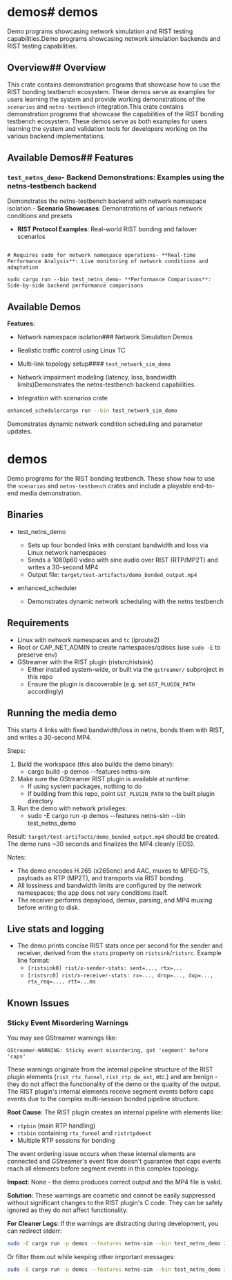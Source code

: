 # demos# demos



Demo programs showcasing network simulation and RIST testing capabilities.Demo programs showcasing network simulation backends and RIST testing capabilities.



## Overview## Overview



This crate contains demonstration programs that showcase how to use the RIST bonding testbench ecosystem. These demos serve as examples for users learning the system and provide working demonstrations of the `scenarios` and `netns-testbench` integration.This crate contains demonstration programs that showcase the capabilities of the RIST bonding testbench ecosystem. These demos serve as both examples for users learning the system and validation tools for developers working on the various backend implementations.



## Available Demos## Features



### `test_netns_demo`- **Backend Demonstrations**: Examples using the netns-testbench backend

Demonstrates the netns-testbench backend with network namespace isolation.- **Scenario Showcases**: Demonstrations of various network conditions and presets

- **RIST Protocol Examples**: Real-world RIST bonding and failover scenarios

```bash- **Network Scenario Simulation**: Pre-configured scenarios for common RIST use cases

# Requires sudo for network namespace operations- **Real-time Performance Analysis**: Live monitoring of network conditions and adaptation

sudo cargo run --bin test_netns_demo- **Performance Comparisons**: Side-by-side backend performance comparisons

```

## Available Demos

**Features:**

- Network namespace isolation### Network Simulation Demos

- Realistic traffic control using Linux TC

- Multi-link topology setup#### `test_network_sim_demo`

- Network impairment modeling (latency, loss, bandwidth limits)Demonstrates the netns-testbench backend capabilities.

- Integration with scenarios crate



```bash
enhanced_schedulercargo run --bin test_network_sim_demo
```
Demonstrates dynamic network condition scheduling and parameter updates.
# demos

Demo programs for the RIST bonding testbench. These show how to use the `scenarios` and `netns-testbench` crates and include a playable end-to-end media demonstration.

## Binaries

- test_netns_demo
  - Sets up four bonded links with constant bandwidth and loss via Linux network namespaces
  - Sends a 1080p60 video with sine audio over RIST (RTP/MP2T) and writes a 30-second MP4
  - Output file: `target/test-artifacts/demo_bonded_output.mp4`

- enhanced_scheduler
  - Demonstrates dynamic network scheduling with the netns testbench

## Requirements

- Linux with network namespaces and `tc` (iproute2)
- Root or CAP_NET_ADMIN to create namespaces/qdiscs (use `sudo -E` to preserve env)
- GStreamer with the RIST plugin (ristsrc/ristsink)
  - Either installed system-wide, or built via the `gstreamer/` subproject in this repo
  - Ensure the plugin is discoverable (e.g. set `GST_PLUGIN_PATH` accordingly)

## Running the media demo

This starts 4 links with fixed bandwidth/loss in netns, bonds them with RIST, and writes a 30-second MP4.

Steps:
1) Build the workspace (this also builds the demo binary):
   - cargo build -p demos --features netns-sim
2) Make sure the GStreamer RIST plugin is available at runtime:
   - If using system packages, nothing to do
   - If building from this repo, point `GST_PLUGIN_PATH` to the built plugin directory
3) Run the demo with network privileges:
   - sudo -E cargo run -p demos --features netns-sim --bin test_netns_demo

Result: `target/test-artifacts/demo_bonded_output.mp4` should be created. The demo runs ~30 seconds and finalizes the MP4 cleanly (EOS).

Notes:
- The demo encodes H.265 (x265enc) and AAC, muxes to MPEG-TS, payloads as RTP (MP2T), and transports via RIST bonding.
- All lossiness and bandwidth limits are configured by the network namespaces; the app does not vary conditions itself.
- The receiver performs depayload, demux, parsing, and MP4 muxing before writing to disk.

## Live stats and logging

- The demo prints concise RIST stats once per second for the sender and receiver, derived from the `stats` property on `ristsink`/`ristsrc`. Example line format:
  - `[ristsink0] rist/x-sender-stats: sent=..., rtx=...`
  - `[ristsrc0] rist/x-receiver-stats: rx=..., drop=..., dup=..., rtx_req=..., rtt=...ms`

## Known Issues

### Sticky Event Misordering Warnings

You may see GStreamer warnings like:
```
GStreamer-WARNING: Sticky event misordering, got 'segment' before 'caps'
```

These warnings originate from the internal pipeline structure of the RIST plugin elements (`rist_rtx_funnel`, `rist_rtp_de_ext`, etc.) and are benign - they do not affect the functionality of the demo or the quality of the output. The RIST plugin's internal elements receive segment events before caps events due to the complex multi-session bonded pipeline structure.

**Root Cause**: The RIST plugin creates an internal pipeline with elements like:
- `rtpbin` (main RTP handling)  
- `rtxbin` containing `rtx_funnel` and `ristrtpdeext`
- Multiple RTP sessions for bonding

The event ordering issue occurs when these internal elements are connected and GStreamer's event flow doesn't guarantee that caps events reach all elements before segment events in this complex topology.

**Impact**: None - the demo produces correct output and the MP4 file is valid.

**Solution**: These warnings are cosmetic and cannot be easily suppressed without significant changes to the RIST plugin's C code. They can be safely ignored as they do not affect functionality.

**For Cleaner Logs**: If the warnings are distracting during development, you can redirect stderr:
```bash
sudo -E cargo run -p demos --features netns-sim --bin test_netns_demo 2>/dev/null
```
Or filter them out while keeping other important messages:
```bash
sudo -E cargo run -p demos --features netns-sim --bin test_netns_demo 2>&1 | grep -v "misordering"
```